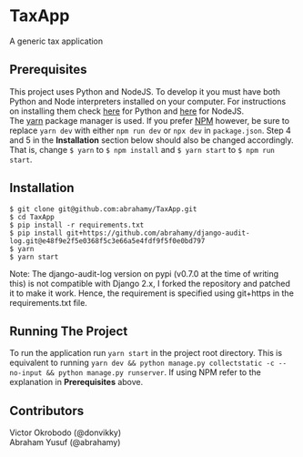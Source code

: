 # TaxApp
A generic tax application

## Prerequisites
This project uses Python and NodeJS. To develop it you must have both Python and Node interpreters installed on your computer. For instructions on installing them check [here](https://www.python.org) for Python and [here](https://nodejs.org/) for NodeJS.  
The [yarn](https://yarnpkg.com) package manager is used. If you prefer [NPM](https://www.npmjs.com/get-npm) however, be sure to replace `yarn dev` with either `npm run dev` or `npx dev` in `package.json`. Step 4 and 5 in the **Installation** section below should also be changed accordingly. That is, change `$ yarn` to `$ npm install` and `$ yarn start` to `$ npm run start`.

## Installation
```
$ git clone git@github.com:abrahamy/TaxApp.git
$ cd TaxApp
$ pip install -r requirements.txt
$ pip install git+https://github.com/abrahamy/django-audit-log.git@e48f9e2f5e0368f5c3e66a5e4fdf9f5f0e0bd797
$ yarn
$ yarn start
```
Note: The django-audit-log version on pypi (v0.7.0 at the time of writing this) is not compatible with Django 2.x, I forked the repository and patched it to make it work. Hence, the requirement is specified using git+https in the requirements.txt file.

## Running The Project
To run the application run `yarn start` in the project root directory. This is equivalent to running `yarn dev && python manage.py collectstatic -c --no-input && python manage.py runserver`. If using NPM refer to the explanation in **Prerequisites** above.

## Contributors
Victor Okrobodo (@donvikky)  
Abraham Yusuf (@abrahamy)
